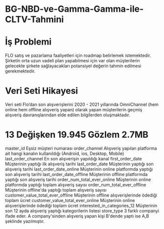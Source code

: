 # BG-NBD-ve-Gamma-Gamma-ile-CLTV-Tahmini

# İş Problemi
FLO satış ve pazarlama faaliyetleri için roadmap
belirlemek istemektedir. Şirketin orta uzun vadeli plan
yapabilmesi için var olan müşterilerin gelecekte şirkete
sağlayacakları potansiyel değerin tahmin edilmesi
gerekmektedir.

# Veri Seti Hikayesi
Veri seti Flo’dan son alışverişlerini 2020 - 2021 yıllarında OmniChannel (hem online hem offline alışveriş yapan)
olarak yapan müşterilerin geçmiş alışveriş davranışlarından elde edilen bilgilerden oluşmaktadır.

# 13 Değişken 19.945 Gözlem 2.7MB
master_id Eşsiz müşteri numarası
order_channel Alışveriş yapılan platforma ait hangi kanalın kullanıldığı (Android, ios, Desktop, Mobile)
last_order_channel En son alışverişin yapıldığı kanal
first_order_date Müşterinin yaptığı ilk alışveriş tarihi
last_order_date Müşterinin yaptığı son alışveriş tarihi
last_order_date_online Müşterinin online platformda yaptığı son alışveriş tarihi
last_order_date_offline Müşterinin offline platformda yaptığı son alışveriş tarihi
order_num_total_ever_online Müşterinin online platformda yaptığı toplam alışveriş sayısı
order_num_total_ever_offline Müşterinin offline'da yaptığı toplam alışveriş sayısı
customer_value_total_ever_offline Müşterinin offline alışverişlerinde ödediği toplam ücret
customer_value_total_ever_online Müşterinin online alışverişlerinde ödediği toplam ücret
interested_in_categories_12 Müşterinin son 12 ayda alışveriş yaptığı kategorilerin listesi
store_type 3 farklı companyi ifade eder. A company'sinden alışveriş yapan kişi B'dende yaptı ise A,B şeklinde yazılmıştır.

